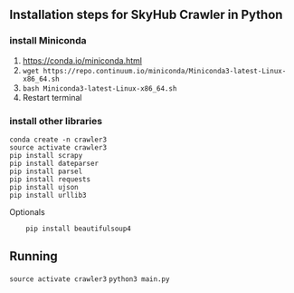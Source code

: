 
## Installation steps for SkyHub Crawler in Python

### install Miniconda
1. https://conda.io/miniconda.html
2. `wget https://repo.continuum.io/miniconda/Miniconda3-latest-Linux-x86_64.sh`
3. `bash Miniconda3-latest-Linux-x86_64.sh`
4. Restart terminal

### install other libraries
```
conda create -n crawler3
source activate crawler3
pip install scrapy
pip install dateparser
pip install parsel
pip install requests
pip install ujson
pip install urllib3
```

Optionals
```
    pip install beautifulsoup4
```

## Running

`source activate crawler3`
`python3 main.py`